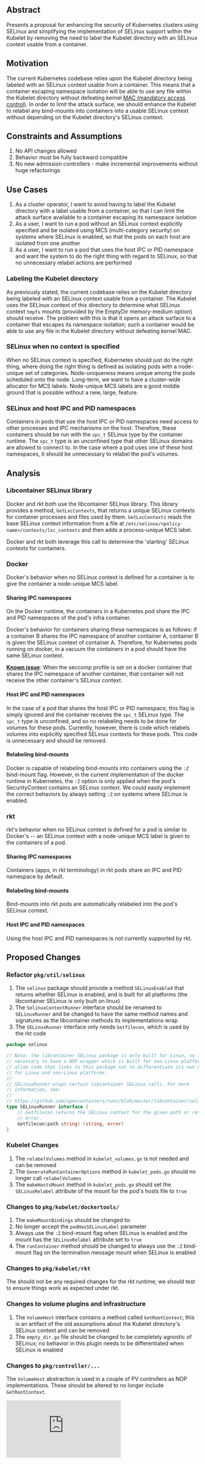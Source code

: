 ## Abstract

Presents a proposal for enhancing the security of Kubernetes clusters using
SELinux and simplifying the implementation of SELinux support within the
Kubelet by removing the need to label the Kubelet directory with an SELinux
context usable from a container.

## Motivation

The current Kubernetes codebase relies upon the Kubelet directory being
labeled with an SELinux context usable from a container.  This means that a
container escaping namespace isolation will be able to use any file within the
Kubelet directory without defeating kernel
[MAC (mandatory access control)](https://en.wikipedia.org/wiki/Mandatory_access_control).
In order to limit the attack surface, we should enhance the Kubelet to relabel
any bind-mounts into containers into a usable SELinux context without depending
on the Kubelet directory's SELinux context.

## Constraints and Assumptions

1.  No API changes allowed
2.  Behavior must be fully backward compatible
3.  No new admission controllers - make incremental improvements without huge
    refactorings

## Use Cases

1.  As a cluster operator, I want to avoid having to label the Kubelet
    directory with a label usable from a container, so that I can limit the
    attack surface available to a container escaping its namespace isolation
2.  As a user, I want to run a pod without an SELinux context explicitly
    specified and be isolated using MCS (multi-category security) on systems
    where SELinux is enabled, so that the pods on each host are isolated from
    one another
3.  As a user, I want to run a pod that uses the host IPC or PID namespace and
    want the system to do the right thing with regard to SELinux, so that no
    unnecessary relabel actions are performed

### Labeling the Kubelet directory

As previously stated, the current codebase relies on the Kubelet directory
being labeled with an SELinux context usable from a container.  The Kubelet
uses the SELinux context of this directory to determine what SELinux context
`tmpfs` mounts (provided by the EmptyDir memory-medium option) should receive.
The problem with this is that it opens an attack surface to a container that
escapes its namespace isolation; such a container would be able to use any
file in the Kubelet directory without defeating kernel MAC.

### SELinux when no context is specified

When no SELinux context is specified, Kubernetes should just do the right
thing, where doing the right thing is defined as isolating pods with a node-
unique set of categories.  Node-uniqueness means unique among the pods
scheduled onto the node.  Long-term, we want to have a cluster-wide allocator
for MCS labels. Node-unique MCS labels are a good middle ground that is
possible without a new, large, feature.

### SELinux and host IPC and PID namespaces

Containers in pods that use the host IPC or PID namespaces need access to
other processes and IPC mechanisms on the host.  Therefore, these containers
should be run with the `spc_t` SELinux type by the container runtime.  The
`spc_t` type is an unconfined type that other SELinux domains are allowed to
connect to.  In the case where a pod uses one of these host namespaces, it
should be unnecessary to relabel the pod's volumes.

## Analysis

### Libcontainer SELinux library

Docker and rkt both use the libcontainer SELinux library.  This library
provides a method, `GetLxcContexts`, that returns a unique SELinux
contexts for container processes and files used by them.  `GetLxcContexts`
reads the base SELinux context information from a file at `/etc/selinux/<policy-
name>/contexts/lxc_contexts` and then adds a process-unique MCS label.

Docker and rkt both leverage this call to determine the 'starting' SELinux
contexts for containers.

### Docker

Docker's behavior when no SELinux context is defined for a container is to
give the container a node-unique MCS label.

#### Sharing IPC namespaces

On the Docker runtime, the containers in a Kubernetes pod share the IPC and
PID namespaces of the pod's infra container.

Docker's behavior for containers sharing these namespaces is as follows: if a
container B shares the IPC namespace of another container A, container B is
given the SELinux context of container A.  Therefore, for Kubernetes pods
running on docker, in a vacuum the containers in a pod should have the same
SELinux context.

[**Known issue**](https://bugzilla.redhat.com/show_bug.cgi?id=1377869): When
the seccomp profile is set on a docker container that shares the IPC namespace
of another container, that container will not receive the other container's
SELinux context.

#### Host IPC and PID namespaces

In the case of a pod that shares the host IPC or PID namespace, this flag is
simply ignored and the container receives the `spc_t` SELinux type.  The
`spc_t` type is unconfined, and so no relabeling needs to be done for volumes
for these pods.  Currently, however, there is code which relabels volumes into
explicitly specified SELinux contexts for these pods. This code is unnecessary
and should be removed.

#### Relabeling bind-mounts

Docker is capable of relabeling bind-mounts into containers using the `:Z`
bind-mount flag.  However, in the current implementation of the docker runtime
in Kubernetes, the `:Z` option is only applied when the pod's SecurityContext
contains an SELinux context.  We could easily implement the correct behaviors
by always setting `:Z` on systems where SELinux is enabled.

### rkt

rkt's behavior when no SELinux context is defined for a pod is similar to
Docker's -- an SELinux context with a node-unique MCS label is given to the
containers of a pod.

#### Sharing IPC namespaces

Containers (apps, in rkt terminology) in rkt pods share an IPC and PID
namespace by default.

#### Relabeling bind-mounts

Bind-mounts into rkt pods are automatically relabeled into the pod's SELinux
context.

#### Host IPC and PID namespaces

Using the host IPC and PID namespaces is not currently supported by rkt.

## Proposed Changes

### Refactor `pkg/util/selinux`

1.  The `selinux` package should provide a method `SELinuxEnabled` that returns
    whether SELinux is enabled, and is built for all platforms (the
    libcontainer SELinux is only built on linux)
2.  The `SelinuxContextRunner` interface should be renamed to `SELinuxRunner`
    and be changed to have the same method names and signatures as the
    libcontainer methods its implementations wrap
3.  The `SELinuxRunner` interface only needs `Getfilecon`, which is used by
    the rkt code

```go
package selinux

// Note: the libcontainer SELinux package is only built for Linux, so it is
// necessary to have a NOP wrapper which is built for non-Linux platforms to
// allow code that links to this package not to differentiate its own methods
// for Linux and non-Linux platforms.
//
// SELinuxRunner wraps certain libcontainer SELinux calls. For more
// information, see:
//
// https://github.com/opencontainers/runc/blob/master/libcontainer/selinux/selinux.go
type SELinuxRunner interface {
	// Getfilecon returns the SELinux context for the given path or returns an
	// error.
	Getfilecon(path string) (string, error)
}
```

### Kubelet Changes

1.  The `relabelVolumes` method in `kubelet_volumes.go` is not needed and can
    be removed
2.  The `GenerateRunContainerOptions` method in `kubelet_pods.go` should no
    longer call `relabelVolumes`
3.  The `makeHostsMount` method in `kubelet_pods.go` should set the
    `SELinuxRelabel` attribute of the mount for the pod's hosts file to `true`

### Changes to `pkg/kubelet/dockertools/`

1.  The `makeMountBindings` should be changed to:
  1.  No longer accept the `podHasSELinuxLabel` parameter
  2.  Always use the `:Z` bind-mount flag when SELinux is enabled and the mount
      has the `SELinuxRelabel` attribute set to `true`
2.  The `runContainer` method should be changed to always use the `:Z`
    bind-mount flag on the termination message mount when SELinux is enabled

### Changes to `pkg/kubelet/rkt`

The should not be any required changes for the rkt runtime; we should test to
ensure things work as expected under rkt.

### Changes to volume plugins and infrastructure

1.  The `VolumeHost` interface contains a method called `GetRootContext`; this
    is an artifact of the old assumptions about the Kubelet directory's SELinux
    context and can be removed
2.  The `empty_dir.go` file should be changed to be completely agnostic of
    SELinux; no behavior in this plugin needs to be differentiated when SELinux
    is enabled

### Changes to `pkg/controller/...`

The `VolumeHost` abstraction is used in a couple of PV controllers as NOP
implementations.  These should be altered to no longer include `GetRootContext`.

<!-- BEGIN MUNGE: GENERATED_ANALYTICS -->
[![Analytics](https://kubernetes-site.appspot.com/UA-36037335-10/GitHub/docs/proposals/selinux-enhancements.md?pixel)]()
<!-- END MUNGE: GENERATED_ANALYTICS -->
